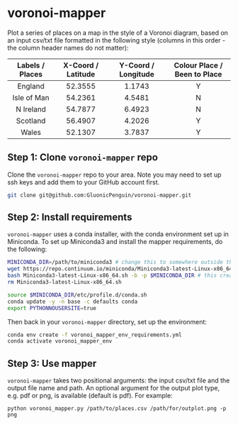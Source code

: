 # voronoi-mapper
Plot a series of places on a map in the style of a Voronoi diagram, based on an input csv/txt file formatted in the following style (columns in this order - the column header names do not matter):

| Labels / Places | X-Coord / Latitude | Y-Coord / Longitude | Colour Place / Been to Place |
|:---------------:|:------------------:|:-------------------:|:----------------------------:|
|     England     |            52.3555 |              1.1743 |               Y              |
|   Isle of Man   |            54.2361 |              4.5481 |               N              |
|    N Ireland    |            54.7877 |              6.4923 |               N              |
|     Scotland    |            56.4907 |              4.2026 |               Y              |
|      Wales      |            52.1307 |              3.7837 |               Y              |

## Step 1: Clone `voronoi-mapper` repo
Clone the `voronoi-mapper` repo to your area. Note you may need to set up ssh keys and add them to your GitHub account first.

```bash
git clone git@github.com:GluonicPenguin/voronoi-mapper.git
```

## Step 2: Install requirements

`voronoi-mapper` uses a conda installer, with the conda environment set up in Miniconda. To set up Miniconda3 and install the mapper requirements, do the following:

```bash
MINICONDA_DIR=/path/to/miniconda3 # change this to somewhere outside the voronoi-mapper repo
wget https://repo.continuum.io/miniconda/Miniconda3-latest-Linux-x86_64.sh
bash Miniconda3-latest-Linux-x86_64.sh -b -p $MINICONDA_DIR # this creates the miniconda3 directory at the known /path/to
rm Miniconda3-latest-Linux-x86_64.sh

source $MINICONDA_DIR/etc/profile.d/conda.sh
conda update -y -n base -c defaults conda
export PYTHONNOUSERSITE=true
```

Then back in your `voronoi-mapper` directory, set up the environment:

```bash
conda env create -f voronoi_mapper_env_requirements.yml
conda activate voronoi_mapper_env
```

## Step 3: Use mapper

`voronoi-mapper` takes two positional arguments: the input csv/txt file and the output file name and path. An optional argument for the output plot type, e.g. pdf or png, is available (default is pdf). For example:

```
python voronoi_mapper.py /path/to/places.csv /path/for/outplot.png -p png
```




